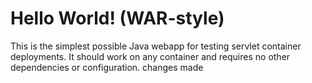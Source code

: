 Hello World! (WAR-style)
===============

This is the simplest possible Java webapp for testing servlet container deployments.  It should work on any container and requires no other dependencies or configuration.
changes made
